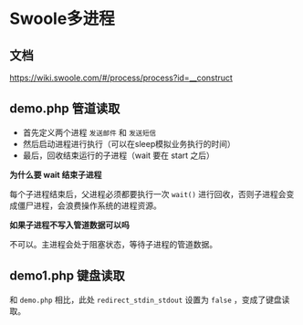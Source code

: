 # Swoole多进程

## 文档

https://wiki.swoole.com/#/process/process?id=__construct

## demo.php 管道读取

- 首先定义两个进程 `发送邮件` 和 `发送短信` 
- 然后启动进程进行执行（可以在sleep模拟业务执行的时间）
- 最后，回收结束运行的子进程（wait 要在 start 之后）

**为什么要 wait 结束子进程**

每个子进程结束后，父进程必须都要执行一次 `wait()` 进行回收，否则子进程会变成僵尸进程，会浪费操作系统的进程资源。

**如果子进程不写入管道数据可以吗**

不可以。主进程会处于阻塞状态，等待子进程的管道数据。

## demo1.php 键盘读取

和 `demo.php` 相比，此处 `redirect_stdin_stdout` 设置为 `false` ，变成了键盘读取。

